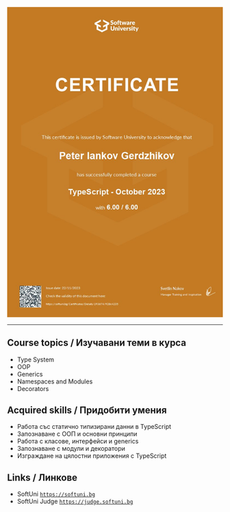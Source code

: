 <div align="center">
  <img src="https://github.com/PowerCell46/TypeScript/blob/main/TypeScript%20-%20Oct%202023%20-%20Peter%20Gerdzhikov.jpeg"
  alt="JS-Backend-Jan-2024">
</div>

---

## Course topics / Изучавани теми в курса 

- Type System
- OOP
- Generics
- Namespaces and Modules
- Decorators

## Acquired skills / Придобити умения

- Работа със статично типизирани данни в TypeScript
- Запознаване с ООП и основни принципи
- Работа с класове, интерфейси и generics
- Запознаване с модули и декоратори
- Изграждане на цялостни приложения с TypeScript

## Links / Линкове

- SoftUni 
<a href="https://softuni.bg">`https://softuni.bg`</a>
- SoftUni Judge 
<a href="https://judge.softuni.bg">`https://judge.softuni.bg`</a>

